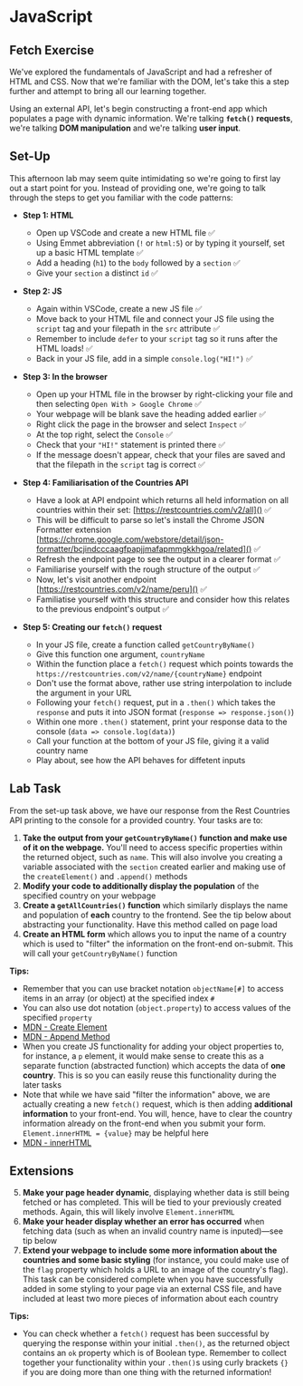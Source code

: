 # JavaScript

## Fetch Exercise

We've explored the fundamentals of JavaScript and had a refresher of HTML and CSS. Now that we're familiar with the DOM, let's take this a step further and attempt to bring all our learning together. 

Using an external API, let's begin constructing a front-end app which populates a page with dynamic information. We're talking **`fetch()` requests**, we're talking **DOM manipulation** and we're talking **user input**.

## Set-Up

This afternoon lab may seem quite intimidating so we're going to first lay out a start point for you. Instead of providing one, we're going to talk through the steps to get you familiar with the code patterns:

- **Step 1: HTML**
	- Open up VSCode and create a new HTML file ✅
	- Using Emmet abbreviation (`!` or `html:5`) or by typing it yourself, set up a basic HTML template ✅
	- Add a heading (`h1`) to the `body` followed by a `section` ✅
	- Give your `section` a distinct `id` ✅

- **Step 2: JS**
	- Again within VSCode, create a new JS file ✅
	- Move back to your HTML file and connect your JS file using the `script` tag and your filepath in the `src` attribute ✅
	- Remember to include `defer` to your `script` tag so it runs after the HTML loads! ✅
	- Back in your JS file, add in a simple `console.log("HI!")` ✅

- **Step 3: In the browser**	
	- Open up your HTML file in the browser by right-clicking your file and then selecting `Open With > Google Chrome` ✅
	- Your webpage will be blank save the heading added earlier ✅
	- Right click the page in the browser and select `Inspect` ✅
	- At the top right, select the `Console` ✅
	- Check that your `"HI!"` statement is printed there ✅
	- If the message doesn't appear, check that your files are saved and that the filepath in the `script` tag is correct ✅

- **Step 4: Familiarisation of the Countries API**
	- Have a look at API endpoint which returns all held information on all countries within their set: [https://restcountries.com/v2/all]() ✅
	- This will be difficult to parse so let's install the Chrome JSON Formatter extension [https://chrome.google.com/webstore/detail/json-formatter/bcjindcccaagfpapjjmafapmmgkkhgoa/related]() ✅
	- Refresh the endpoint page to see the output in a clearer format ✅
	- Familiarise yourself with the rough structure of the output ✅
	- Now, let's visit another endpoint [https://restcountries.com/v2/name/peru]() ✅
	- Familiatise yourself with this structure and consider how this relates to the previous endpoint's output ✅

- **Step 5: Creating our `fetch()` request**
	- In your JS file, create a function called `getCountryByName()`
	- Give this function one argument, `countryName`
	- Within the function place a `fetch()` request which points towards the `https://restcountries.com/v2/name/{countryName}` endpoint
	- Don't use the format above, rather use string interpolation to include the argument in your URL
	- Following your `fetch()` request, put in a `.then()` which takes the `response` and puts it into JSON format (`response => response.json()`)
	- Within one more `.then()` statement, print your response data to the console (`data => console.log(data)`)
	- Call your function at the bottom of your JS file, giving it a valid country name
	- Play about, see how the API behaves for diffetent inputs

	
## Lab Task

From the set-up task above, we have our response from the Rest Countries API printing to the console for a provided country. Your tasks are to:

1. **Take the output from your `getCountryByName()` function and make use of it on the webpage.** You'll need to access specific properties within the returned object, such as `name`. This will also involve you creating a variable associated with the `section` created earlier and making use of the `createElement()` and `.append()` methods
2. **Modify your code to additionally display the population** of the specified country on your webpage
3. **Create a `getAllCountries()` function** which similarly displays the name and population of **each** country to the frontend. See the tip below about abstracting your functionality. Have this method called on page load
4. **Create an HTML form** which allows you to input the name of a country which is used to "filter" the information on the front-end on-submit. This will call your `getCountryByName()` function

**Tips:** 

- Remember that you can use bracket notation `objectName[#]` to access items in an array (or object) at the specified index `#`
- You can also use dot notation (`object.property`) to access values of the specified `property`
- [MDN - Create Element](https://developer.mozilla.org/en-US/docs/Web/API/Document/createElement)
- [MDN - Append Method](https://developer.mozilla.org/en-US/docs/Web/API/Element/append)
- When you create JS functionality for adding your object properties to, for instance, a `p` element, it would make sense to create this as a separate function (abstracted function) which accepts the data of **one country**. This is so you can easily reuse this functionality during the later tasks
- Note that while we have said "filter the information" above, we are actually creating a new `fetch()` request, which is then adding **additional information** to your front-end. You will, hence, have to clear the country information already on the front-end when you submit your form. `Element.innerHTML = {value}` may be helpful here
- [MDN - innerHTML](https://developer.mozilla.org/en-US/docs/Web/API/Element/innerHTML)

## Extensions

5. **Make your page header dynamic**, displaying whether data is still being fetched or has completed. This will be tied to your previously created methods. Again, this will likely involve `Element.innerHTML`
6. **Make your header display whether an error has occurred** when fetching data (such as when an invalid country name is inputed)—see tip below
7. **Extend your webpage to include some more information about the countries and some basic styling** (for instance, you could make use of the `flag` property which holds a URL to an image of the country's flag). This task can be considered complete when you have successfully added in some styling to your page via an external CSS file, and have included at least two more pieces of information about each country

**Tips:**

- You can check whether a `fetch()` request has been successful by querying the response within your initial `.then()`, as the returned object contains an `ok` property which is of Boolean type. Remember to collect together your functionality within your `.then()`s using curly brackets `{}` if you are doing more than one thing with the returned information!

	
